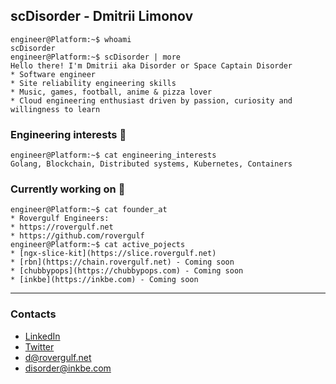 ## scDisorder - Dmitrii Limonov
```console
engineer@Platform:~$ whoami
scDisorder
engineer@Platform:~$ scDisorder | more
Hello there! I'm Dmitrii aka Disorder or Space Captain Disorder
* Software engineer
* Site reliability engineering skills
* Music, games, football, anime & pizza lover
* Cloud engineering enthusiast driven by passion, curiosity and willingness to learn
```

### Engineering interests  :space_invader:
```console
engineer@Platform:~$ cat engineering_interests
Golang, Blockchain, Distributed systems, Kubernetes, Containers
```

### Currently working on :rocket:
```console
engineer@Platform:~$ cat founder_at
* Rovergulf Engineers:
* https://rovergulf.net
* https://github.com/rovergulf
engineer@Platform:~$ cat active_pojects
* [ngx-slice-kit](https://slice.rovergulf.net)
* [rbn](https://chain.rovergulf.net) - Coming soon
* [chubbypops](https://chubbypops.com) - Coming soon
* [inkbe](https://inkbe.com) - Coming soon
```


---


### Contacts
* [LinkedIn](https://www.linkedin.com/in/dmitriy-limonov-937912102/)
* [Twitter](https://twitter.com/rzkmonster)
* d@rovergulf.net
* disorder@inkbe.com

